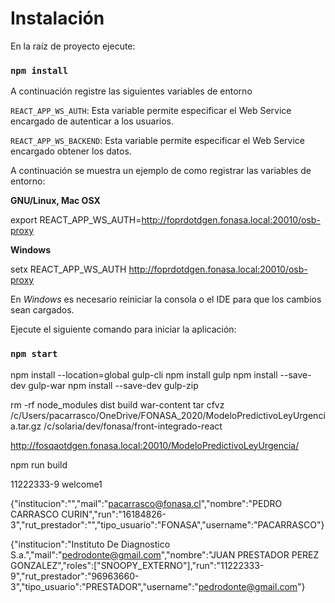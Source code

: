 # Instalación

En la raíz de proyecto ejecute:

### `npm install`

A continuación registre las siguientes variables de entorno

`REACT_APP_WS_AUTH`: Esta variable permite especificar el Web Service encargado de autenticar a los usuarios.

`REACT_APP_WS_BACKEND`: Esta variable permite especificar el Web Service encargado obtener los datos.

A continuación se muestra un ejemplo de como registrar las variables de entorno:

**GNU/Linux, Mac OSX**

export REACT_APP_WS_AUTH=http://foprdotdgen.fonasa.local:20010/osb-proxy

**Windows**

setx REACT_APP_WS_AUTH http://foprdotdgen.fonasa.local:20010/osb-proxy

En _Windows_ es necesario reiniciar la consola o el IDE para que los cambios sean cargados.

Ejecute el siguiente comando para iniciar la aplicación:

### `npm start`

npm install --location=global gulp-cli
npm install gulp
npm install --save-dev gulp-war
npm install --save-dev gulp-zip

rm -rf node_modules dist build war-content
tar cfvz /c/Users/pacarrasco/OneDrive/FONASA_2020/ModeloPredictivoLeyUrgencia.tar.gz /c/solaria/dev/fonasa/front-integrado-react

http://fosqaotdgen.fonasa.local:20010/ModeloPredictivoLeyUrgencia/

npm run build

11222333-9
welcome1


{"institucion":"","mail":"pacarrasco@fonasa.cl","nombre":"PEDRO CARRASCO CURIN","run":"16184826-3","rut_prestador":"","tipo_usuario":"FONASA","username":"PACARRASCO"}

{"institucion":"Instituto De Diagnostico S.a.","mail":"pedrodonte@gmail.com","nombre":"JUAN PRESTADOR PEREZ GONZALEZ","roles":["SNOOPY_EXTERNO"],"run":"11222333-9","rut_prestador":"96963660-3","tipo_usuario":"PRESTADOR","username":"pedrodonte@gmail.com"}